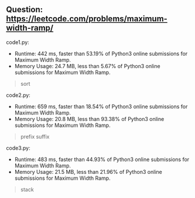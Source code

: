 ## Question: https://leetcode.com/problems/maximum-width-ramp/

code1.py:
* Runtime: 442 ms, faster than 53.19% of Python3 online submissions for Maximum Width Ramp.
* Memory Usage: 24.7 MB, less than 5.67% of Python3 online submissions for Maximum Width Ramp.
> sort

code2.py:
* Runtime: 659 ms, faster than 18.54% of Python3 online submissions for Maximum Width Ramp.
* Memory Usage: 20.8 MB, less than 93.38% of Python3 online submissions for Maximum Width Ramp.
> prefix suffix

code3.py:
* Runtime: 483 ms, faster than 44.93% of Python3 online submissions for Maximum Width Ramp.
* Memory Usage: 21.5 MB, less than 21.96% of Python3 online submissions for Maximum Width Ramp.
> stack